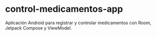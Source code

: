 # control-medicamentos-app
Aplicación Android para registrar y controlar medicamentos con Room, Jetpack Compose y ViewModel.
